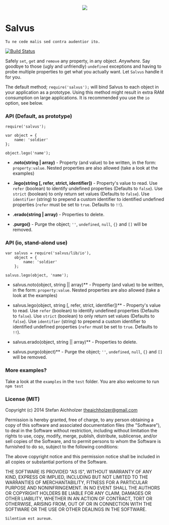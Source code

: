 <div align="center" style="margin:30px 0 40px">
	<img src="http://www.analogbird.com/static/img/playground/salvusjs.png"/>
</div>


Salvus
=========
```
Tu ne cede malis sed contra audentior ito.
```

[![Build Status](https://travis-ci.org/SalvusJS/Salvus.svg)](https://travis-ci.org/SalvusJS/Salvus)

Safely `set`, `get` and `remove` any property, in any object. *Anywhere.*
Say goodbye to those (ugly and unfriendly) `undefined` exceptions and having to probe multiple properties to get what you actually want. Let `Salvus` handle it for you.

The default method; `require('salvus');` will bind Salvus to each object in your application as a prototype. Using this method might result in extra RAM consumption on large applications. It is recommended you use the `io` option, see below.


### API (Default, as prototype)

```
require('salvus');

var object = {
	name: 'soldier'
};

object.lego('name');
```

 * **.noto(string | array)** - Property (and value) to be written, in the form: `property:value`. Nested properties are also allowed (take a look at the examples)

 * **.lego(string [, refer, strict, identifier])** - Property's value to read. Use `refer` (boolean) to identify undefined properties (Defaults to `false`). Use `strict` (boolean) to only return set values (Defaults to `false`). Use `identifier` (string) to prepend a custom identifier to identified undefined properties (`refer` must be set to `true`. Defaults to `!!`).

 * **.erado(string | array)** - Properties to delete.

 * **.purgo()** - Purge the object; `''`, `undefined`, `null`, `{}` and `[]` will be removed.


### API (io, stand-alond use)

```
var salvus = require('salvus/lib/io'),
	object = {
		name: 'soldier'
	};

salvus.lego(object, 'name');
```

 * salvus.noto(object, string || array)** - Property (and value) to be written, in the form: `property:value`. Nested properties are also allowed (take a look at the examples)

 * salvus.lego(object, string [, refer, strict, identifier])** - Property's value to read. Use `refer` (boolean) to identify undefined properties (Defaults to `false`). Use `strict` (boolean) to only return set values (Defaults to `false`). Use `identifier` (string) to prepend a custom identifier to identified undefined properties (`refer` must be set to `true`. Defaults to `!!`).

 * salvus.erado(object, string || array)** - Properties to delete.

 * salvus.purgo(object)** - Purge the object; `''`, `undefined`, `null`, `{}` and `[]` will be removed.


### More examples?

Take a look at the `examples` in the `test` folder.
You are also welcome to run `npm test`


### License (MIT)

Copyright (c) 2014 Stefan Aichholzer <theaichholzer@gmail.com>

Permission is hereby granted, free of charge, to any person obtaining
a copy of this software and associated documentation files (the
"Software"), to deal in the Software without restriction, including
without limitation the rights to use, copy, modify, merge, publish,
distribute, sublicense, and/or sell copies of the Software, and to
permit persons to whom the Software is furnished to do so, subject to
the following conditions:

The above copyright notice and this permission notice shall be
included in all copies or substantial portions of the Software.

THE SOFTWARE IS PROVIDED "AS IS", WITHOUT WARRANTY OF ANY KIND,
EXPRESS OR IMPLIED, INCLUDING BUT NOT LIMITED TO THE WARRANTIES OF
MERCHANTABILITY, FITNESS FOR A PARTICULAR PURPOSE AND
NONINFRINGEMENT. IN NO EVENT SHALL THE AUTHORS OR COPYRIGHT HOLDERS BE
LIABLE FOR ANY CLAIM, DAMAGES OR OTHER LIABILITY, WHETHER IN AN ACTION
OF CONTRACT, TORT OR OTHERWISE, ARISING FROM, OUT OF OR IN CONNECTION
WITH THE SOFTWARE OR THE USE OR OTHER DEALINGS IN THE SOFTWARE.


```
Silentium est aureum.
```

